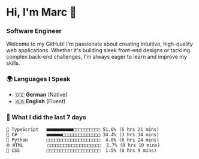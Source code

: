 # Hi, I'm Marc 👋 
### Software Engineer

Welcome to my GitHub! I'm passionate about creating intuitive, high-quality web applications. Whether it's building sleek front-end designs or tackling complex back-end challenges, I'm always eager to learn and improve my skills.  

### 🌍 Languages I Speak  
- 🇩🇪 **German** (Native)  
- 🇬🇧 **English** (Fluent)

### 🤯 What I did the last 7 days

```
🔷 TypeScript   ■■■■■■■■■■□□□□□□□□□□ 51.6% (5 hrs 21 mins)
🔷 C#           ■■■■■■□□□□□□□□□□□□□□ 34.4% (3 hrs 34 mins)
🐍 Python       □□□□□□□□□□□□□□□□□□□□  4.0% (0 hrs 24 mins)
🌐 HTML         □□□□□□□□□□□□□□□□□□□□  1.7% (0 hrs 10 mins)
🎨 CSS          □□□□□□□□□□□□□□□□□□□□  1.5% (0 hrs 9 mins)
```